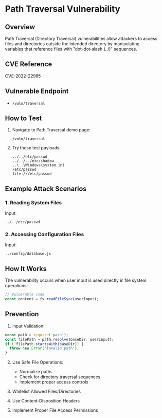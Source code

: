# Path Traversal Vulnerability

## Overview
Path Traversal (Directory Traversal) vulnerabilities allow attackers to access files and directories outside the intended directory by manipulating variables that reference files with "dot-dot-slash (../)" sequences.

## CVE Reference
CVE-2022-22965

## Vulnerable Endpoint
- `/vuln/traversal`

## How to Test

1. Navigate to Path Traversal demo page:
   ```
   /vuln/traversal
   ```

2. Try these test payloads:
   ```
   ../../etc/passwd
   ../../../etc/shadow
   ..\..\Windows\system.ini
   /etc/passwd
   file:///etc/passwd
   ```

## Example Attack Scenarios

### 1. Reading System Files
Input:
```
../../etc/passwd
```

### 2. Accessing Configuration Files
Input:
```
../config/database.js
```

## How It Works
The vulnerability occurs when user input is used directly in file system operations:

```javascript
// Vulnerable code
const content = fs.readFileSync(userInput);
```

## Prevention

1. Input Validation:
```javascript
const path = require('path');
const filePath = path.resolve(baseDir, userInput);
if (!filePath.startsWith(baseDir)) {
  throw new Error('Invalid path');
}
```

2. Use Safe File Operations:
   - Normalize paths
   - Check for directory traversal sequences
   - Implement proper access controls

3. Whitelist Allowed Files/Directories
4. Use Content-Disposition Headers
5. Implement Proper File Access Permissions
